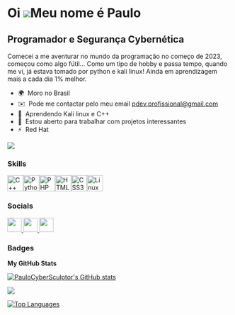 Oi ![](https://user-images.githubusercontent.com/18350557/176309783-0785949b-9127-417c-8b55-ab5a4333674e.gif)Meu nome é Paulo
=============================================================================================================================

Programador e Segurança Cybernética
---------------------------

Comecei a me aventurar no mundo da programação no começo de 2023, começou como algo fútil... Como um tipo de hobby e passa tempo, quando me vi, já estava tomado por python e kali linux! Ainda em aprendizagem mais a cada dia 1% melhor.

* 🌍  Moro no Brasil
* ✉️  Pode me contactar pelo meu email [pdev.profissional@gmail.com](https://mail.google.com/mail/?view=cm&fs=1&to=pdev.profissional@gmail.com&su=Assunto%20da%20Mensagem&body=Corpo%20da%20Mensagem)
* 🧠  Aprendendo Kali linux e C++
* 🤝  Estou aberto para trabalhar com projetos interessantes
* ⚡  Red Hat

<a href="https://www.github.com/PauloCyberSculptor" target="_blank" rel="noreferrer"><img
src="https://img.shields.io/github/followers/PauloCyberSculptor?logo=github&style=for-the-badge&color=ffffff&labelColor=0f172a" /></a>

### Skills


<p align="left">
<a href="https://docs.microsoft.com/en-us/cpp/?view=msvc-170" target="_blank" rel="noreferrer"><img src="https://raw.githubusercontent.com/danielcranney/readme-generator/main/public/icons/skills/cplusplus-colored.svg" width="36" height="36" alt="C++" /></a><a href="https://www.python.org/" target="_blank" rel="noreferrer"><img src="https://raw.githubusercontent.com/danielcranney/readme-generator/main/public/icons/skills/python-colored.svg" width="36" height="36" alt="Python" /></a><a href="https://www.php.net/" target="_blank" rel="noreferrer"><img src="https://raw.githubusercontent.com/danielcranney/readme-generator/main/public/icons/skills/php-colored.svg" width="36" height="36" alt="PHP" /></a><a href="https://developer.mozilla.org/en-US/docs/Glossary/HTML5" target="_blank" rel="noreferrer"><img src="https://raw.githubusercontent.com/danielcranney/readme-generator/main/public/icons/skills/html5-colored.svg" width="36" height="36" alt="HTML5" /></a><a href="https://www.w3.org/TR/CSS/#css" target="_blank" rel="noreferrer"><img src="https://raw.githubusercontent.com/danielcranney/readme-generator/main/public/icons/skills/css3-colored.svg" width="36" height="36" alt="CSS3" /></a><a href="https://www.linux.org" target="_blank" rel="noreferrer"><img src="https://raw.githubusercontent.com/danielcranney/readme-generator/main/public/icons/skills/linux-colored.svg" width="36" height="36" alt="Linux" /></a>
</p>


### Socials

<p align="left"> <a href="https://www.github.com/PauloCyberSculptor" target="_blank" rel="noreferrer"> <picture> <source media="(prefers-color-scheme: dark)" srcset="https://raw.githubusercontent.com/danielcranney/readme-generator/main/public/icons/socials/github-dark.svg" /> <source media="(prefers-color-scheme: light)" srcset="https://raw.githubusercontent.com/danielcranney/readme-generator/main/public/icons/socials/github.svg" /> <img src="https://raw.githubusercontent.com/danielcranney/readme-generator/main/public/icons/socials/github.svg" width="32" height="32" /> </picture> </a> <a href="http://www.instagram.com/pkxsouza_?igshid=YTQwZjQ0NmI0OA==" target="_blank" rel="noreferrer"> <picture> <source media="(prefers-color-scheme: dark)" srcset="undefined" /> <source media="(prefers-color-scheme: light)" srcset="https://raw.githubusercontent.com/danielcranney/readme-generator/main/public/icons/socials/instagram.svg" /> <img src="https://raw.githubusercontent.com/danielcranney/readme-generator/main/public/icons/socials/instagram.svg" width="32" height="32" /> </picture> </a> <a href="https://www.linkedin.com/in/paulo-henrique-souza-7ab464282" target="_blank" rel="noreferrer"> <picture> <source media="(prefers-color-scheme: dark)" srcset="https://raw.githubusercontent.com/danielcranney/readme-generator/main/public/icons/socials/linkedin-dark.svg" /> <source media="(prefers-color-scheme: light)" srcset="https://raw.githubusercontent.com/danielcranney/readme-generator/main/public/icons/socials/linkedin.svg" /> <img src="https://raw.githubusercontent.com/danielcranney/readme-generator/main/public/icons/socials/linkedin.svg" width="32" height="32" /> </picture> </a></p>

### Badges

<b>My GitHub Stats</b>

<a href="http://www.github.com/PauloCyberSculptor"><img src="https://github-readme-stats.vercel.app/api?username=PauloCyberSculptor&show_icons=true&hide=&count_private=true&title_color=ffffff&text_color=a855f7&icon_color=ffffff&bg_color=0f172a&hide_border=true&show_icons=true" alt="PauloCyberSculptor's GitHub stats" /></a>

<a href="http://www.github.com/PauloCyberSculptor"><img src="https://github-readme-streak-stats.herokuapp.com/?user=PauloCyberSculptor&stroke=a855f7&background=0f172a&ring=ffffff&fire=ffffff&currStreakNum=a855f7&currStreakLabel=ffffff&sideNums=a855f7&sideLabels=a855f7&dates=a855f7&hide_border=true" /></a>

<a href="https://github.com/PauloCyberSculptor" align="left"><img src="https://github-readme-stats.vercel.app/api/top-langs/?username=PauloCyberSculptor&langs_count=10&title_color=ffffff&text_color=a855f7&icon_color=ffffff&bg_color=0f172a&hide_border=true&locale=en&custom_title=Top%20%Languages" alt="Top Languages" /></a>
